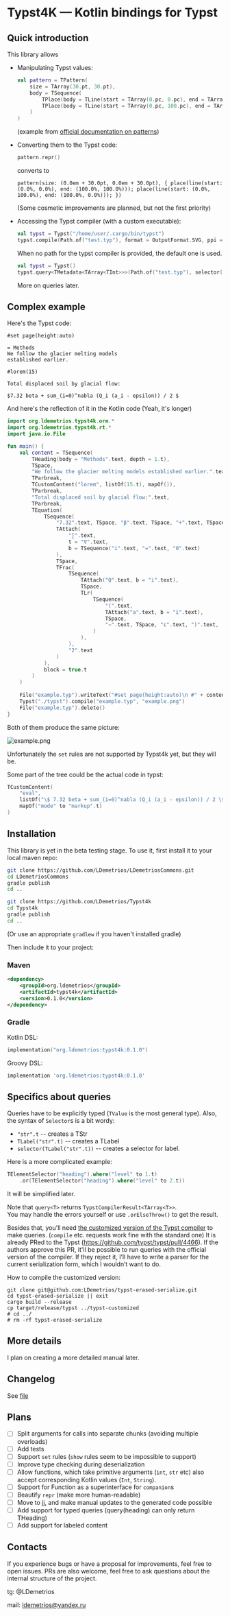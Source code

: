 # Typst4K — Kotlin bindings for Typst

## Quick introduction

This library allows 

- Manipulating Typst values:
    
    ```kt
    val pattern = TPattern(
        size = TArray(30.pt, 30.pt),
        body = TSequence(
            TPlace(body = TLine(start = TArray(0.pc, 0.pc), end = TArray(100.pc, 100.pc))),
            TPlace(body = TLine(start = TArray(0.pc, 100.pc), end = TArray(100.pc, 0.pc))),
        )
    )
    ```
    (example from [official documentation on patterns](https://typst.app/docs/reference/visualize/pattern/))

- Converting them to the Typst code:

    ```kt
    pattern.repr()
    ```
    converts to 
    ```typ
    pattern(size: (0.0em + 30.0pt, 0.0em + 30.0pt), { place(line(start: (0.0%, 0.0%), end: (100.0%, 100.0%))); place(line(start: (0.0%, 100.0%), end: (100.0%, 0.0%))); })
    ```
    
    (Some cosmetic improvements are planned, but not the first priority)

- Accessing the Typst compiler (with a custom executable):

    ```kt
    val typst = Typst("/home/user/.cargo/bin/typst")
    typst.compile(Path.of("test.typ"), format = OutputFormat.SVG, ppi = 1440)
    ```
    
    When no path for the typst compiler is provided, the default one is used.
    
    ```kt
    val typst = Typst()
    typst.query<TMetadata<TArray<TInt>>>(Path.of("test.typ"), selector(TLabel("lbl".t)))
    ```
    
    More on queries later.

## Complex example

Here's the Typst code:

```typ
#set page(height:auto)

= Methods
We follow the glacier melting models
established earlier.

#lorem(15)

Total displaced soil by glacial flow:

$7.32 beta + sum_(i=0)^nabla (Q_i (a_i - epsilon)) / 2 $
```

And here's the reflection of it in the Kotlin code (Yeah, it's longer)

```kotlin
import org.ldemetrios.typst4k.orm.*
import org.ldemetrios.typst4k.rt.*
import java.io.File

fun main() {
    val content = TSequence(
        THeading(body = "Methods".text, depth = 1.t),
        TSpace,
        "We follow the glacier melting models established earlier.".text,
        TParbreak,
        TCustomContent("lorem", listOf(15.t), mapOf()),
        TParbreak,
        "Total displaced soil by glacial flow:".text,
        TParbreak,
        TEquation(
            TSequence(
                "7.32".text, TSpace, "β".text, TSpace, "+".text, TSpace,
                TAttach(
                    "∑".text,
                    t = "∇".text,
                    b = TSequence("i".text, "=".text, "0".text)
                ),
                TSpace,
                TFrac(
                    TSequence(
                        TAttach("Q".text, b = "i".text),
                        TSpace,
                        TLr(
                            TSequence(
                                "(".text,
                                TAttach("a".text, b = "i".text),
                                TSpace,
                                "−".text, TSpace, "ε".text, ")".text,
                            )
                        ),
                    ),
                    "2".text
                )
            ),
            block = true.t
        )
    )
    
    File("example.typ").writeText("#set page(height:auto)\n #" + content.repr())
    Typst("./typst").compile("example.typ", "example.png")
    File("example.typ").delete()
}
```

Both of them produce the same picture:

![example.png](example.png)

Unfortunately the `set` rules are not supported by Typst4k yet, but they will be.

Some part of the tree could be the actual code in typst: 

```kotlin
TCustomContent(
    "eval",
    listOf("\$ 7.32 beta + sum_(i=0)^nabla (Q_i (a_i - epsilon)) / 2 \$".t),
    mapOf("mode" to "markup".t)
)
```

## Installation 

This library is yet in the beta testing stage.
To use it, first install it to your local maven repo:

```bash
git clone https://github.com/LDemetrios/LDemetriosCommons.git
cd LDemetriosCommons 
gradle publish
cd ..

git clone https://github.com/LDemetrios/Typst4k
cd Typst4k
gradle publish
cd ..
```

(Or use an appropriate `gradlew` if you haven't installed gradle)

Then include it to your project:

### Maven

```xml
<dependency>
    <groupId>org.ldemetrios</groupId>
    <artifactId>typst4k</artifactId>
    <version>0.1.0</version>
</dependency>
```

### Gradle 
Kotlin DSL:
```kt
implementation("org.ldemetrios:typst4k:0.1.0")
```
Groovy DSL:
```groovy
implementation 'org.ldemetrios:typst4k:0.1.0'
```

## Specifics about queries

Queries have to be explicitly typed (`TValue` is the most general type).
Also, the syntax of `Selector`s is a bit wordy:

- `"str".t` -- creates a TStr
- `TLabel("str".t)` -- creates a TLabel
- `selector(TLabel("str".t))` -- creates a selector for label.

Here is a more complicated example:

```kt
TElementSelector("heading").where("level" to 1.t)
    .or(TElementSelector("heading").where("level" to 2.t))
```
    
It will be simplified later.

Note that `query<T>` returns `TypstCompilerResult<TArray<T>>`.  
You may handle the errors yourself or use `.orElseThrow()` to get the result.

Besides that, you'll need [the customized version of the Typst compiler](https://github.com/LDemetrios/typst-erased-serialize) to make queries.
(`compile` etc. requests work fine with the standard one) 
It is already PRed to the Typst (https://github.com/typst/typst/pull/4466).
If the authors approve this PR, it'll be possible to run queries with the official version of the compiler.
If they reject it, I’ll have to write a parser for the current serialization form, which I wouldn’t want to do.

How to compile the customized version:

```shell
git clone git@github.com:LDemetrios/typst-erased-serialize.git 
cd typst-erased-serialize || exit
cargo build --release 
cp target/release/typst ../typst-customized
# cd ../
# rm -rf typst-erased-serialize
```

## More details

I plan on creating a more detailed manual later.

## Changelog

See [file](Changelog.md)

## Plans

- [ ] Split arguments for calls into separate chunks (avoiding multiple overloads)
- [ ] Add tests
- [ ] Support `set` rules (`show` rules seem to be impossible to support)
- [ ] Improve type checking during deserialization
- [ ] Allow functions, which take primitive arguments (`int`, `str` etc) also accept corresponding Kotlin values (`Int`, `String`). 
- [ ] Support for Function as a superinterface for `companion`s
- [ ] Beautify `repr` (make more human-readable)
- [ ] Move to jj, and make manual updates to the generated code possible
- [ ] Add support for typed queries (query(heading) can only return THeading)
- [ ] Add support for labeled content

## Contacts

If you experience bugs or have a proposal for improvements, feel free to open issues. 
PRs are also welcome, feel free to ask questions about the internal structure of the project.

tg: @LDemetrios

mail: ldemetrios@yandex.ru
